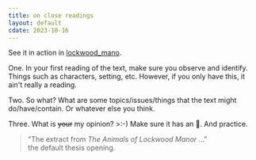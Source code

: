 ```yaml
---
title: on close readings
layout: default
cdate: 2023-10-16
---
```


See it in action in [lockwood_mano](lockwood_mano).

One. In your first reading of the text, make sure you observe and identify. Things such as characters, setting, etc. However, if you only have this, it ain't really a reading.

Two. So what? What are some topics/issues/things that the text might do/have/contain. Or whatever else you think.

Three. What is ~~your~~ my opinion? >:-) Make sure it has an 🧅. And practice.

> "The extract from *The Animals of Lockwood Manor* ..."  
> the default thesis opening.
